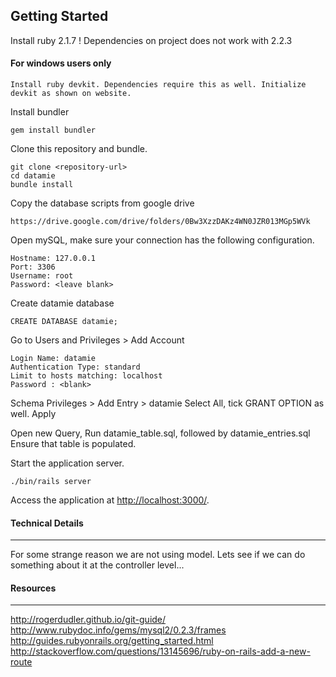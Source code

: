 ## Getting Started

Install ruby 2.1.7 !
Dependencies on project does not work with 2.2.3

#### For windows users only

    Install ruby devkit. Dependencies require this as well. Initialize devkit as shown on website.

Install bundler

    gem install bundler

Clone this repository and bundle.

    git clone <repository-url>
    cd datamie
    bundle install

Copy the database scripts from google drive

    https://drive.google.com/drive/folders/0Bw3XzzDAKz4WN0JZR013MGp5WVk

Open mySQL, make sure your connection has the following configuration.

    Hostname: 127.0.0.1
    Port: 3306
    Username: root
    Password: <leave blank>

Create datamie database

    CREATE DATABASE datamie;

Go to Users and Privileges > Add Account

    Login Name: datamie
    Authentication Type: standard
    Limit to hosts matching: localhost
    Password : <blank>

Schema Privileges > Add Entry > datamie
Select All, tick GRANT OPTION as well.
Apply

Open new Query, Run datamie_table.sql, followed by datamie_entries.sql
Ensure that table is populated.

Start the application server.

    ./bin/rails server

Access the application at [http://localhost:3000/](http://localhost:3000/).

#### Technical Details
------
For some strange reason we are not using model.
Lets see if we can do something about it at the controller level...

#### Resources
------
http://rogerdudler.github.io/git-guide/
http://www.rubydoc.info/gems/mysql2/0.2.3/frames
http://guides.rubyonrails.org/getting_started.html
http://stackoverflow.com/questions/13145696/ruby-on-rails-add-a-new-route
